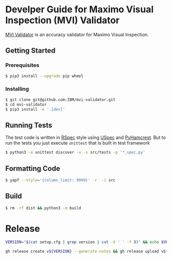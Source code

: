 # Develper Guide for Maximo Visual Inspection (MVI) Validator



[MVI Validator](https://github.com/IBM/mvi-validator) is an accuracy validator for Maximo Visual Inspection.



## Getting Started



### Prerequisites

```sh
$ pip3 install --upgrade pip wheel
```



### Installing

```sh
$ git clone git@github.com:IBM/mvi-validator.git
$ cd mvi-validator
$ pip3 install -e '.[dev]'
```



## Running Tests

The test code is written in [RSpec](https://rspec.info) style using [USpec](https://github.com/MountainField/uspec) and [PyHamcrest](https://github.com/hamcrest/PyHamcrest). But to run the tests you just execute `unittest`  that is built in test framework

```sh
$ python3 -m unittest discover -v -s src/tests -p '*_spec.py'
```



## Formatting Code

```sh
$ yapf --style='{column_limit: 9999}' -r  -i src 
```



## Build

```sh
$ rm -rf dist && python3 -m build
```



# Release

```sh
VERSION="$(cat setup.cfg | grep version | cut -d ' ' -f 3)" && echo $VERSION

gh release create v${VERSION} --generate-notes && gh release upload v${VERSION} dist/*
```

